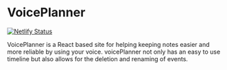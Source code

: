 # VoicePlanner

[![Netlify Status](https://api.netlify.com/api/v1/badges/df9cb59d-81aa-4f5d-b47f-c08fb68be4eb/deploy-status)](https://app.netlify.com/sites/voice-planner/deploys)

VoicePlanner is a React based site for helping keeping notes easier and more reliable by using your voice. voicePlanner not only has an easy to use timeline but also allows for the deletion and renaming of events.

